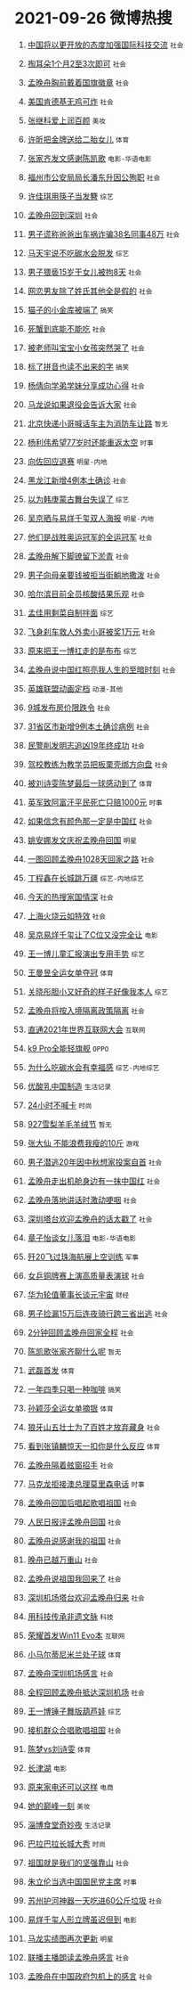 # 2021-09-26 微博热搜 
1. [中国将以更开放的态度加强国际科技交流](https://m.weibo.cn/search?containerid=100103type%3D1%26t%3D10%26q%3D%23%E4%B8%AD%E5%9B%BD%E5%B0%86%E4%BB%A5%E6%9B%B4%E5%BC%80%E6%94%BE%E7%9A%84%E6%80%81%E5%BA%A6%E5%8A%A0%E5%BC%BA%E5%9B%BD%E9%99%85%E7%A7%91%E6%8A%80%E4%BA%A4%E6%B5%81%23&isnewpage=1&extparam=seat%3D1%26pos%3D0%26dgr%3D0%26c_type%3D51%26filter_type%3Drealtimehot%26cate%3D10103%26display_time%3D1632618999%26pre_seqid%3D16326189994130219129384&luicode=10000011&lfid=106003type%3D25%26t%3D3%26disable_hot%3D1%26filter_type%3Drealtimehot) `社会` 

2. [掏耳朵1个月2至3次即可](https://m.weibo.cn/search?containerid=100103type%3D1%26t%3D10%26q%3D%23%E6%8E%8F%E8%80%B3%E6%9C%B51%E4%B8%AA%E6%9C%882%E8%87%B33%E6%AC%A1%E5%8D%B3%E5%8F%AF%23&isnewpage=1&extparam=seat%3D1%26filter_type%3Drealtimehot%26dgr%3D0%26cate%3D0%26pos%3D0%26realpos%3D1%26flag%3D1%26c_type%3D31%26display_time%3D1632618999%26pre_seqid%3D16326189994130219129384&luicode=10000011&lfid=106003type%3D25%26t%3D3%26disable_hot%3D1%26filter_type%3Drealtimehot) `社会` 

3. [孟晚舟胸前戴着国旗徽章](https://m.weibo.cn/search?containerid=100103type%3D1%26t%3D10%26q%3D%23%E5%AD%9F%E6%99%9A%E8%88%9F%E8%83%B8%E5%89%8D%E6%88%B4%E7%9D%80%E5%9B%BD%E6%97%97%E5%BE%BD%E7%AB%A0%23&isnewpage=1&extparam=seat%3D1%26filter_type%3Drealtimehot%26dgr%3D0%26cate%3D0%26pos%3D1%26realpos%3D2%26flag%3D16%26c_type%3D31%26display_time%3D1632618999%26pre_seqid%3D16326189994130219129384&luicode=10000011&lfid=106003type%3D25%26t%3D3%26disable_hot%3D1%26filter_type%3Drealtimehot) `社会` 

4. [美国肯德基无鸡可炸](https://m.weibo.cn/search?containerid=100103type%3D1%26t%3D10%26q%3D%23%E7%BE%8E%E5%9B%BD%E8%82%AF%E5%BE%B7%E5%9F%BA%E6%97%A0%E9%B8%A1%E5%8F%AF%E7%82%B8%23&isnewpage=1&extparam=seat%3D1%26filter_type%3Drealtimehot%26dgr%3D0%26cate%3D0%26pos%3D2%26realpos%3D3%26flag%3D2%26c_type%3D31%26display_time%3D1632618999%26pre_seqid%3D16326189994130219129384&luicode=10000011&lfid=106003type%3D25%26t%3D3%26disable_hot%3D1%26filter_type%3Drealtimehot) `社会` 

5. [张继科爱上润百颜](https://m.weibo.cn/search?containerid=100103type%3D1%26t%3D10%26q%3D%23%E5%BC%A0%E7%BB%A7%E7%A7%91%E7%88%B1%E4%B8%8A%E6%B6%A6%E7%99%BE%E9%A2%9C%23&isnewpage=1&extparam=seat%3D1%26filter_type%3Drealtimehot%26dgr%3D0%26cate%3D0%26topic_ad%3D1%26pos%3D3%26c_type%3D31%26adid%3D133476%26display_time%3D1632618999%26pre_seqid%3D16326189994130219129384&luicode=10000011&lfid=106003type%3D25%26t%3D3%26disable_hot%3D1%26filter_type%3Drealtimehot) `美妆` 

6. [许昕把金牌送给二胎女儿](https://m.weibo.cn/search?containerid=100103type%3D1%26t%3D10%26q%3D%23%E8%AE%B8%E6%98%95%E6%8A%8A%E9%87%91%E7%89%8C%E9%80%81%E7%BB%99%E4%BA%8C%E8%83%8E%E5%A5%B3%E5%84%BF%23&isnewpage=1&extparam=seat%3D1%26filter_type%3Drealtimehot%26dgr%3D0%26cate%3D0%26pos%3D4%26realpos%3D4%26flag%3D1%26c_type%3D31%26display_time%3D1632618999%26pre_seqid%3D16326189994130219129384&luicode=10000011&lfid=106003type%3D25%26t%3D3%26disable_hot%3D1%26filter_type%3Drealtimehot) `体育` 

7. [张家齐发文感谢陈凯歌](https://m.weibo.cn/search?containerid=100103type%3D1%26t%3D10%26q%3D%23%E5%BC%A0%E5%AE%B6%E9%BD%90%E5%8F%91%E6%96%87%E6%84%9F%E8%B0%A2%E9%99%88%E5%87%AF%E6%AD%8C%23&isnewpage=1&extparam=seat%3D1%26filter_type%3Drealtimehot%26dgr%3D0%26cate%3D0%26pos%3D5%26realpos%3D5%26flag%3D1%26c_type%3D31%26display_time%3D1632618999%26pre_seqid%3D16326189994130219129384&luicode=10000011&lfid=106003type%3D25%26t%3D3%26disable_hot%3D1%26filter_type%3Drealtimehot) `电影-华语电影` 

8. [福州市公安局局长潘东升因公殉职](https://m.weibo.cn/search?containerid=100103type%3D1%26t%3D10%26q%3D%23%E7%A6%8F%E5%B7%9E%E5%B8%82%E5%85%AC%E5%AE%89%E5%B1%80%E5%B1%80%E9%95%BF%E6%BD%98%E4%B8%9C%E5%8D%87%E5%9B%A0%E5%85%AC%E6%AE%89%E8%81%8C%23&isnewpage=1&extparam=seat%3D1%26filter_type%3Drealtimehot%26dgr%3D0%26cate%3D0%26pos%3D6%26realpos%3D6%26flag%3D0%26c_type%3D31%26display_time%3D1632618999%26pre_seqid%3D16326189994130219129384&luicode=10000011&lfid=106003type%3D25%26t%3D3%26disable_hot%3D1%26filter_type%3Drealtimehot) `社会` 

9. [许佳琪用筷子当发簪](https://m.weibo.cn/search?containerid=100103type%3D1%26t%3D10%26q%3D%23%E8%AE%B8%E4%BD%B3%E7%90%AA%E7%94%A8%E7%AD%B7%E5%AD%90%E5%BD%93%E5%8F%91%E7%B0%AA%23&isnewpage=1&extparam=seat%3D1%26filter_type%3Drealtimehot%26dgr%3D0%26cate%3D0%26pos%3D7%26realpos%3D7%26flag%3D1025%26c_type%3D31%26display_time%3D1632618999%26pre_seqid%3D16326189994130219129384&luicode=10000011&lfid=106003type%3D25%26t%3D3%26disable_hot%3D1%26filter_type%3Drealtimehot) `综艺` 

10. [孟晚舟回到深圳](https://m.weibo.cn/search?containerid=100103type%3D1%26t%3D10%26q%3D%23%E5%AD%9F%E6%99%9A%E8%88%9F%E5%9B%9E%E5%88%B0%E6%B7%B1%E5%9C%B3%23&isnewpage=1&extparam=seat%3D1%26filter_type%3Drealtimehot%26dgr%3D0%26cate%3D0%26pos%3D8%26realpos%3D8%26flag%3D16%26c_type%3D31%26display_time%3D1632618999%26pre_seqid%3D16326189994130219129384&luicode=10000011&lfid=106003type%3D25%26t%3D3%26disable_hot%3D1%26filter_type%3Drealtimehot) `社会` 

11. [男子谎称爸爸出车祸诈骗38名同事48万](https://m.weibo.cn/search?containerid=100103type%3D1%26t%3D10%26q%3D%23%E7%94%B7%E5%AD%90%E8%B0%8E%E7%A7%B0%E7%88%B8%E7%88%B8%E5%87%BA%E8%BD%A6%E7%A5%B8%E8%AF%88%E9%AA%9738%E5%90%8D%E5%90%8C%E4%BA%8B48%E4%B8%87%23&isnewpage=1&extparam=seat%3D1%26filter_type%3Drealtimehot%26dgr%3D0%26cate%3D0%26pos%3D9%26realpos%3D9%26flag%3D0%26c_type%3D31%26display_time%3D1632618999%26pre_seqid%3D16326189994130219129384&luicode=10000011&lfid=106003type%3D25%26t%3D3%26disable_hot%3D1%26filter_type%3Drealtimehot) `社会` 

12. [马天宇说不吃碳水会脱发](https://m.weibo.cn/search?containerid=100103type%3D1%26t%3D10%26q%3D%23%E9%A9%AC%E5%A4%A9%E5%AE%87%E8%AF%B4%E4%B8%8D%E5%90%83%E7%A2%B3%E6%B0%B4%E4%BC%9A%E8%84%B1%E5%8F%91%23&isnewpage=1&extparam=seat%3D1%26filter_type%3Drealtimehot%26dgr%3D0%26cate%3D0%26pos%3D10%26realpos%3D10%26flag%3D1024%26c_type%3D31%26display_time%3D1632618999%26pre_seqid%3D16326189994130219129384&luicode=10000011&lfid=106003type%3D25%26t%3D3%26disable_hot%3D1%26filter_type%3Drealtimehot) `综艺` 

13. [男子猥亵15岁干女儿被拘8天](https://m.weibo.cn/search?containerid=100103type%3D1%26t%3D10%26q%3D%23%E7%94%B7%E5%AD%90%E7%8C%A5%E4%BA%B515%E5%B2%81%E5%B9%B2%E5%A5%B3%E5%84%BF%E8%A2%AB%E6%8B%988%E5%A4%A9%23&isnewpage=1&extparam=seat%3D1%26filter_type%3Drealtimehot%26dgr%3D0%26cate%3D0%26pos%3D11%26realpos%3D11%26flag%3D0%26c_type%3D31%26display_time%3D1632618999%26pre_seqid%3D16326189994130219129384&luicode=10000011&lfid=106003type%3D25%26t%3D3%26disable_hot%3D1%26filter_type%3Drealtimehot) `社会` 

14. [网恋男友除了姓氏其他全是假的](https://m.weibo.cn/search?containerid=100103type%3D1%26t%3D10%26q%3D%23%E7%BD%91%E6%81%8B%E7%94%B7%E5%8F%8B%E9%99%A4%E4%BA%86%E5%A7%93%E6%B0%8F%E5%85%B6%E4%BB%96%E5%85%A8%E6%98%AF%E5%81%87%E7%9A%84%23&isnewpage=1&extparam=seat%3D1%26filter_type%3Drealtimehot%26dgr%3D0%26cate%3D0%26pos%3D12%26realpos%3D12%26flag%3D0%26c_type%3D31%26display_time%3D1632618999%26pre_seqid%3D16326189994130219129384&luicode=10000011&lfid=106003type%3D25%26t%3D3%26disable_hot%3D1%26filter_type%3Drealtimehot) `社会` 

15. [猫子的小金库被端了](https://m.weibo.cn/search?containerid=100103type%3D1%26t%3D10%26q%3D%23%E7%8C%AB%E5%AD%90%E7%9A%84%E5%B0%8F%E9%87%91%E5%BA%93%E8%A2%AB%E7%AB%AF%E4%BA%86%23&isnewpage=1&extparam=seat%3D1%26filter_type%3Drealtimehot%26dgr%3D0%26cate%3D0%26pos%3D13%26realpos%3D13%26flag%3D1%26c_type%3D31%26display_time%3D1632618999%26pre_seqid%3D16326189994130219129384&luicode=10000011&lfid=106003type%3D25%26t%3D3%26disable_hot%3D1%26filter_type%3Drealtimehot) `搞笑` 

16. [死蟹到底能不能吃](https://m.weibo.cn/search?containerid=100103type%3D1%26t%3D10%26q%3D%23%E6%AD%BB%E8%9F%B9%E5%88%B0%E5%BA%95%E8%83%BD%E4%B8%8D%E8%83%BD%E5%90%83%23&isnewpage=1&extparam=seat%3D1%26filter_type%3Drealtimehot%26dgr%3D0%26cate%3D0%26pos%3D14%26realpos%3D14%26flag%3D1%26c_type%3D31%26display_time%3D1632618999%26pre_seqid%3D16326189994130219129384&luicode=10000011&lfid=106003type%3D25%26t%3D3%26disable_hot%3D1%26filter_type%3Drealtimehot) `社会` 

17. [被老师叫宝宝小女孩突然哭了](https://m.weibo.cn/search?containerid=100103type%3D1%26t%3D10%26q%3D%23%E8%A2%AB%E8%80%81%E5%B8%88%E5%8F%AB%E5%AE%9D%E5%AE%9D%E5%B0%8F%E5%A5%B3%E5%AD%A9%E7%AA%81%E7%84%B6%E5%93%AD%E4%BA%86%23&isnewpage=1&extparam=seat%3D1%26filter_type%3Drealtimehot%26dgr%3D0%26cate%3D0%26pos%3D15%26realpos%3D15%26flag%3D0%26c_type%3D31%26display_time%3D1632618999%26pre_seqid%3D16326189994130219129384&luicode=10000011&lfid=106003type%3D25%26t%3D3%26disable_hot%3D1%26filter_type%3Drealtimehot) `社会` 

18. [标了拼音也读不出来的字](https://m.weibo.cn/search?containerid=100103type%3D1%26t%3D10%26q%3D%23%E6%A0%87%E4%BA%86%E6%8B%BC%E9%9F%B3%E4%B9%9F%E8%AF%BB%E4%B8%8D%E5%87%BA%E6%9D%A5%E7%9A%84%E5%AD%97%23&isnewpage=1&extparam=seat%3D1%26filter_type%3Drealtimehot%26dgr%3D0%26cate%3D0%26pos%3D16%26realpos%3D16%26flag%3D0%26c_type%3D31%26display_time%3D1632618999%26pre_seqid%3D16326189994130219129384&luicode=10000011&lfid=106003type%3D25%26t%3D3%26disable_hot%3D1%26filter_type%3Drealtimehot) `搞笑` 

19. [杨倩向学弟学妹分享成功心得](https://m.weibo.cn/search?containerid=100103type%3D1%26t%3D10%26q%3D%23%E6%9D%A8%E5%80%A9%E5%90%91%E5%AD%A6%E5%BC%9F%E5%AD%A6%E5%A6%B9%E5%88%86%E4%BA%AB%E6%88%90%E5%8A%9F%E5%BF%83%E5%BE%97%23&isnewpage=1&extparam=seat%3D1%26filter_type%3Drealtimehot%26dgr%3D0%26cate%3D0%26pos%3D17%26realpos%3D17%26flag%3D1%26c_type%3D31%26display_time%3D1632618999%26pre_seqid%3D16326189994130219129384&luicode=10000011&lfid=106003type%3D25%26t%3D3%26disable_hot%3D1%26filter_type%3Drealtimehot) `社会` 

20. [马龙说如果退役会告诉大家](https://m.weibo.cn/search?containerid=100103type%3D1%26t%3D10%26q%3D%23%E9%A9%AC%E9%BE%99%E8%AF%B4%E5%A6%82%E6%9E%9C%E9%80%80%E5%BD%B9%E4%BC%9A%E5%91%8A%E8%AF%89%E5%A4%A7%E5%AE%B6%23&isnewpage=1&extparam=seat%3D1%26filter_type%3Drealtimehot%26dgr%3D0%26cate%3D0%26pos%3D18%26realpos%3D18%26flag%3D0%26c_type%3D31%26display_time%3D1632618999%26pre_seqid%3D16326189994130219129384&luicode=10000011&lfid=106003type%3D25%26t%3D3%26disable_hot%3D1%26filter_type%3Drealtimehot) `社会` 

21. [北京快递小哥喊话车主为消防车让路](https://m.weibo.cn/search?containerid=100103type%3D1%26t%3D10%26q%3D%E5%8C%97%E4%BA%AC%E5%BF%AB%E9%80%92%E5%B0%8F%E5%93%A5%E5%96%8A%E8%AF%9D%E8%BD%A6%E4%B8%BB%E4%B8%BA%E6%B6%88%E9%98%B2%E8%BD%A6%E8%AE%A9%E8%B7%AF&isnewpage=1&extparam=seat%3D1%26filter_type%3Drealtimehot%26dgr%3D0%26cate%3D0%26pos%3D19%26realpos%3D19%26flag%3D1%26c_type%3D31%26display_time%3D1632618999%26pre_seqid%3D16326189994130219129384&luicode=10000011&lfid=106003type%3D25%26t%3D3%26disable_hot%3D1%26filter_type%3Drealtimehot) `暂无` 

22. [杨利伟希望77岁时还能重返太空](https://m.weibo.cn/search?containerid=100103type%3D1%26t%3D10%26q%3D%23%E6%9D%A8%E5%88%A9%E4%BC%9F%E5%B8%8C%E6%9C%9B77%E5%B2%81%E6%97%B6%E8%BF%98%E8%83%BD%E9%87%8D%E8%BF%94%E5%A4%AA%E7%A9%BA%23&isnewpage=1&extparam=seat%3D1%26filter_type%3Drealtimehot%26dgr%3D0%26cate%3D0%26pos%3D20%26realpos%3D20%26flag%3D0%26c_type%3D31%26display_time%3D1632618999%26pre_seqid%3D16326189994130219129384&luicode=10000011&lfid=106003type%3D25%26t%3D3%26disable_hot%3D1%26filter_type%3Drealtimehot) `时事` 

23. [向佐回应退赛](https://m.weibo.cn/search?containerid=100103type%3D1%26t%3D10%26q%3D%23%E5%90%91%E4%BD%90%E5%9B%9E%E5%BA%94%E9%80%80%E8%B5%9B%23&isnewpage=1&extparam=seat%3D1%26filter_type%3Drealtimehot%26dgr%3D0%26cate%3D0%26pos%3D21%26realpos%3D21%26flag%3D1%26c_type%3D31%26display_time%3D1632618999%26pre_seqid%3D16326189994130219129384&luicode=10000011&lfid=106003type%3D25%26t%3D3%26disable_hot%3D1%26filter_type%3Drealtimehot) `明星-内地` 

24. [黑龙江新增4例本土确诊](https://m.weibo.cn/search?containerid=100103type%3D1%26t%3D10%26q%3D%23%E9%BB%91%E9%BE%99%E6%B1%9F%E6%96%B0%E5%A2%9E4%E4%BE%8B%E6%9C%AC%E5%9C%9F%E7%A1%AE%E8%AF%8A%23&isnewpage=1&extparam=seat%3D1%26filter_type%3Drealtimehot%26dgr%3D0%26cate%3D0%26pos%3D22%26realpos%3D22%26flag%3D1%26c_type%3D31%26display_time%3D1632618999%26pre_seqid%3D16326189994130219129384&luicode=10000011&lfid=106003type%3D25%26t%3D3%26disable_hot%3D1%26filter_type%3Drealtimehot) `社会` 

25. [以为韩庚蒙古舞台失误了](https://m.weibo.cn/search?containerid=100103type%3D1%26t%3D10%26q%3D%23%E4%BB%A5%E4%B8%BA%E9%9F%A9%E5%BA%9A%E8%92%99%E5%8F%A4%E8%88%9E%E5%8F%B0%E5%A4%B1%E8%AF%AF%E4%BA%86%23&isnewpage=1&extparam=seat%3D1%26filter_type%3Drealtimehot%26dgr%3D0%26cate%3D0%26pos%3D23%26realpos%3D23%26flag%3D1024%26c_type%3D31%26display_time%3D1632618999%26pre_seqid%3D16326189994130219129384&luicode=10000011&lfid=106003type%3D25%26t%3D3%26disable_hot%3D1%26filter_type%3Drealtimehot) `综艺` 

26. [吴京晒与易烊千玺双人海报](https://m.weibo.cn/search?containerid=100103type%3D1%26t%3D10%26q%3D%23%E5%90%B4%E4%BA%AC%E6%99%92%E4%B8%8E%E6%98%93%E7%83%8A%E5%8D%83%E7%8E%BA%E5%8F%8C%E4%BA%BA%E6%B5%B7%E6%8A%A5%23&isnewpage=1&extparam=seat%3D1%26filter_type%3Drealtimehot%26dgr%3D0%26cate%3D0%26pos%3D24%26realpos%3D24%26flag%3D512%26c_type%3D31%26display_time%3D1632618999%26pre_seqid%3D16326189994130219129384&luicode=10000011&lfid=106003type%3D25%26t%3D3%26disable_hot%3D1%26filter_type%3Drealtimehot) `明星-内地` 

27. [他们是战胜奥运冠军的全运冠军](https://m.weibo.cn/search?containerid=100103type%3D1%26t%3D10%26q%3D%23%E4%BB%96%E4%BB%AC%E6%98%AF%E6%88%98%E8%83%9C%E5%A5%A5%E8%BF%90%E5%86%A0%E5%86%9B%E7%9A%84%E5%85%A8%E8%BF%90%E5%86%A0%E5%86%9B%23&isnewpage=1&extparam=seat%3D1%26filter_type%3Drealtimehot%26dgr%3D0%26cate%3D0%26pos%3D25%26realpos%3D25%26flag%3D1%26c_type%3D31%26display_time%3D1632618999%26pre_seqid%3D16326189994130219129384&luicode=10000011&lfid=106003type%3D25%26t%3D3%26disable_hot%3D1%26filter_type%3Drealtimehot) `社会` 

28. [孟晚舟解下脚镣留下淤青](https://m.weibo.cn/search?containerid=100103type%3D1%26t%3D10%26q%3D%23%E5%AD%9F%E6%99%9A%E8%88%9F%E8%A7%A3%E4%B8%8B%E8%84%9A%E9%95%A3%E7%95%99%E4%B8%8B%E6%B7%A4%E9%9D%92%23&isnewpage=1&extparam=seat%3D1%26filter_type%3Drealtimehot%26dgr%3D0%26cate%3D0%26pos%3D26%26realpos%3D26%26flag%3D0%26c_type%3D31%26display_time%3D1632618999%26pre_seqid%3D16326189994130219129384&luicode=10000011&lfid=106003type%3D25%26t%3D3%26disable_hot%3D1%26filter_type%3Drealtimehot) `社会` 

29. [男子向母亲要钱被拒当街躺地撒泼](https://m.weibo.cn/search?containerid=100103type%3D1%26t%3D10%26q%3D%23%E7%94%B7%E5%AD%90%E5%90%91%E6%AF%8D%E4%BA%B2%E8%A6%81%E9%92%B1%E8%A2%AB%E6%8B%92%E5%BD%93%E8%A1%97%E8%BA%BA%E5%9C%B0%E6%92%92%E6%B3%BC%23&isnewpage=1&extparam=seat%3D1%26filter_type%3Drealtimehot%26dgr%3D0%26cate%3D0%26pos%3D27%26realpos%3D27%26flag%3D0%26c_type%3D31%26display_time%3D1632618999%26pre_seqid%3D16326189994130219129384&luicode=10000011&lfid=106003type%3D25%26t%3D3%26disable_hot%3D1%26filter_type%3Drealtimehot) `社会` 

30. [哈尔滨目前全员核酸结果乐观](https://m.weibo.cn/search?containerid=100103type%3D1%26t%3D10%26q%3D%23%E5%93%88%E5%B0%94%E6%BB%A8%E7%9B%AE%E5%89%8D%E5%85%A8%E5%91%98%E6%A0%B8%E9%85%B8%E7%BB%93%E6%9E%9C%E4%B9%90%E8%A7%82%23&isnewpage=1&extparam=seat%3D1%26filter_type%3Drealtimehot%26dgr%3D0%26cate%3D0%26pos%3D28%26realpos%3D28%26flag%3D0%26c_type%3D31%26display_time%3D1632618999%26pre_seqid%3D16326189994130219129384&luicode=10000011&lfid=106003type%3D25%26t%3D3%26disable_hot%3D1%26filter_type%3Drealtimehot) `社会` 

31. [孟佳用剩菜自制拌面](https://m.weibo.cn/search?containerid=100103type%3D1%26t%3D10%26q%3D%23%E5%AD%9F%E4%BD%B3%E7%94%A8%E5%89%A9%E8%8F%9C%E8%87%AA%E5%88%B6%E6%8B%8C%E9%9D%A2%23&isnewpage=1&extparam=seat%3D1%26filter_type%3Drealtimehot%26dgr%3D0%26cate%3D0%26pos%3D29%26realpos%3D29%26flag%3D1025%26c_type%3D31%26display_time%3D1632618999%26pre_seqid%3D16326189994130219129384&luicode=10000011&lfid=106003type%3D25%26t%3D3%26disable_hot%3D1%26filter_type%3Drealtimehot) `综艺` 

32. [飞身刹车救人外卖小哥被奖1万元](https://m.weibo.cn/search?containerid=100103type%3D1%26t%3D10%26q%3D%23%E9%A3%9E%E8%BA%AB%E5%88%B9%E8%BD%A6%E6%95%91%E4%BA%BA%E5%A4%96%E5%8D%96%E5%B0%8F%E5%93%A5%E8%A2%AB%E5%A5%961%E4%B8%87%E5%85%83%23&isnewpage=1&extparam=seat%3D1%26filter_type%3Drealtimehot%26dgr%3D0%26cate%3D0%26pos%3D30%26realpos%3D30%26flag%3D0%26c_type%3D31%26display_time%3D1632618999%26pre_seqid%3D16326189994130219129384&luicode=10000011&lfid=106003type%3D25%26t%3D3%26disable_hot%3D1%26filter_type%3Drealtimehot) `社会` 

33. [原来把王一博扛走的是布布](https://m.weibo.cn/search?containerid=100103type%3D1%26t%3D10%26q%3D%E5%8E%9F%E6%9D%A5%E6%8A%8A%E7%8E%8B%E4%B8%80%E5%8D%9A%E6%89%9B%E8%B5%B0%E7%9A%84%E6%98%AF%E5%B8%83%E5%B8%83&isnewpage=1&extparam=seat%3D1%26filter_type%3Drealtimehot%26dgr%3D0%26cate%3D0%26pos%3D31%26realpos%3D31%26flag%3D1024%26c_type%3D31%26display_time%3D1632618999%26pre_seqid%3D16326189994130219129384&luicode=10000011&lfid=106003type%3D25%26t%3D3%26disable_hot%3D1%26filter_type%3Drealtimehot) `综艺` 

34. [孟晚舟说中国红照亮我人生的至暗时刻](https://m.weibo.cn/search?containerid=100103type%3D1%26t%3D10%26q%3D%23%E5%AD%9F%E6%99%9A%E8%88%9F%E8%AF%B4%E4%B8%AD%E5%9B%BD%E7%BA%A2%E7%85%A7%E4%BA%AE%E6%88%91%E4%BA%BA%E7%94%9F%E7%9A%84%E8%87%B3%E6%9A%97%E6%97%B6%E5%88%BB%23&isnewpage=1&extparam=seat%3D1%26filter_type%3Drealtimehot%26dgr%3D0%26cate%3D0%26pos%3D32%26realpos%3D32%26flag%3D0%26c_type%3D31%26display_time%3D1632618999%26pre_seqid%3D16326189994130219129384&luicode=10000011&lfid=106003type%3D25%26t%3D3%26disable_hot%3D1%26filter_type%3Drealtimehot) `社会` 

35. [英雄联盟动画定档](https://m.weibo.cn/search?containerid=100103type%3D1%26t%3D10%26q%3D%23%E8%8B%B1%E9%9B%84%E8%81%94%E7%9B%9F%E5%8A%A8%E7%94%BB%E5%AE%9A%E6%A1%A3%23&isnewpage=1&extparam=seat%3D1%26filter_type%3Drealtimehot%26dgr%3D0%26cate%3D0%26pos%3D33%26realpos%3D33%26flag%3D0%26c_type%3D31%26display_time%3D1632618999%26pre_seqid%3D16326189994130219129384&luicode=10000011&lfid=106003type%3D25%26t%3D3%26disable_hot%3D1%26filter_type%3Drealtimehot) `动漫-其他` 

36. [9城发布房价限跌令](https://m.weibo.cn/search?containerid=100103type%3D1%26t%3D10%26q%3D%239%E5%9F%8E%E5%8F%91%E5%B8%83%E6%88%BF%E4%BB%B7%E9%99%90%E8%B7%8C%E4%BB%A4%23&isnewpage=1&extparam=seat%3D1%26filter_type%3Drealtimehot%26dgr%3D0%26cate%3D0%26pos%3D34%26realpos%3D34%26flag%3D1%26c_type%3D31%26display_time%3D1632618999%26pre_seqid%3D16326189994130219129384&luicode=10000011&lfid=106003type%3D25%26t%3D3%26disable_hot%3D1%26filter_type%3Drealtimehot) `社会` 

37. [31省区市新增9例本土确诊病例](https://m.weibo.cn/search?containerid=100103type%3D1%26t%3D10%26q%3D%2331%E7%9C%81%E5%8C%BA%E5%B8%82%E6%96%B0%E5%A2%9E9%E4%BE%8B%E6%9C%AC%E5%9C%9F%E7%A1%AE%E8%AF%8A%E7%97%85%E4%BE%8B%23&isnewpage=1&extparam=seat%3D1%26filter_type%3Drealtimehot%26dgr%3D0%26cate%3D0%26pos%3D35%26realpos%3D35%26flag%3D1%26c_type%3D31%26display_time%3D1632618999%26pre_seqid%3D16326189994130219129384&luicode=10000011&lfid=106003type%3D25%26t%3D3%26disable_hot%3D1%26filter_type%3Drealtimehot) `社会` 

38. [民警削发明志追凶19年终成功](https://m.weibo.cn/search?containerid=100103type%3D1%26t%3D10%26q%3D%23%E6%B0%91%E8%AD%A6%E5%89%8A%E5%8F%91%E6%98%8E%E5%BF%97%E8%BF%BD%E5%87%B619%E5%B9%B4%E7%BB%88%E6%88%90%E5%8A%9F%23&isnewpage=1&extparam=seat%3D1%26filter_type%3Drealtimehot%26dgr%3D0%26cate%3D0%26pos%3D36%26realpos%3D36%26flag%3D0%26c_type%3D31%26display_time%3D1632618999%26pre_seqid%3D16326189994130219129384&luicode=10000011&lfid=106003type%3D25%26t%3D3%26disable_hot%3D1%26filter_type%3Drealtimehot) `社会` 

39. [驾校教练为教学员把板栗壳绑方向盘](https://m.weibo.cn/search?containerid=100103type%3D1%26t%3D10%26q%3D%23%E9%A9%BE%E6%A0%A1%E6%95%99%E7%BB%83%E4%B8%BA%E6%95%99%E5%AD%A6%E5%91%98%E6%8A%8A%E6%9D%BF%E6%A0%97%E5%A3%B3%E7%BB%91%E6%96%B9%E5%90%91%E7%9B%98%23&isnewpage=1&extparam=seat%3D1%26filter_type%3Drealtimehot%26dgr%3D0%26cate%3D0%26pos%3D37%26realpos%3D37%26flag%3D0%26c_type%3D31%26display_time%3D1632618999%26pre_seqid%3D16326189994130219129384&luicode=10000011&lfid=106003type%3D25%26t%3D3%26disable_hot%3D1%26filter_type%3Drealtimehot) `社会` 

40. [被刘诗雯陈梦最后一球感动到了](https://m.weibo.cn/search?containerid=100103type%3D1%26t%3D10%26q%3D%23%E8%A2%AB%E5%88%98%E8%AF%97%E9%9B%AF%E9%99%88%E6%A2%A6%E6%9C%80%E5%90%8E%E4%B8%80%E7%90%83%E6%84%9F%E5%8A%A8%E5%88%B0%E4%BA%86%23&isnewpage=1&extparam=seat%3D1%26filter_type%3Drealtimehot%26dgr%3D0%26cate%3D0%26pos%3D38%26realpos%3D38%26flag%3D0%26c_type%3D31%26display_time%3D1632618999%26pre_seqid%3D16326189994130219129384&luicode=10000011&lfid=106003type%3D25%26t%3D3%26disable_hot%3D1%26filter_type%3Drealtimehot) `体育` 

41. [英军致阿富汗平民死亡只赔1000元](https://m.weibo.cn/search?containerid=100103type%3D1%26t%3D10%26q%3D%23%E8%8B%B1%E5%86%9B%E8%87%B4%E9%98%BF%E5%AF%8C%E6%B1%97%E5%B9%B3%E6%B0%91%E6%AD%BB%E4%BA%A1%E5%8F%AA%E8%B5%941000%E5%85%83%23&isnewpage=1&extparam=seat%3D1%26filter_type%3Drealtimehot%26dgr%3D0%26cate%3D0%26pos%3D39%26realpos%3D39%26flag%3D1%26c_type%3D31%26display_time%3D1632618999%26pre_seqid%3D16326189994130219129384&luicode=10000011&lfid=106003type%3D25%26t%3D3%26disable_hot%3D1%26filter_type%3Drealtimehot) `时事` 

42. [如果信念有颜色那一定是中国红](https://m.weibo.cn/search?containerid=100103type%3D1%26t%3D10%26q%3D%23%E5%A6%82%E6%9E%9C%E4%BF%A1%E5%BF%B5%E6%9C%89%E9%A2%9C%E8%89%B2%E9%82%A3%E4%B8%80%E5%AE%9A%E6%98%AF%E4%B8%AD%E5%9B%BD%E7%BA%A2%23&isnewpage=1&extparam=seat%3D1%26filter_type%3Drealtimehot%26dgr%3D0%26cate%3D0%26pos%3D40%26realpos%3D40%26flag%3D0%26c_type%3D31%26display_time%3D1632618999%26pre_seqid%3D16326189994130219129384&luicode=10000011&lfid=106003type%3D25%26t%3D3%26disable_hot%3D1%26filter_type%3Drealtimehot) `社会` 

43. [姚安娜发文庆祝孟晚舟回国](https://m.weibo.cn/search?containerid=100103type%3D1%26t%3D10%26q%3D%23%E5%A7%9A%E5%AE%89%E5%A8%9C%E5%8F%91%E6%96%87%E5%BA%86%E7%A5%9D%E5%AD%9F%E6%99%9A%E8%88%9F%E5%9B%9E%E5%9B%BD%23&isnewpage=1&extparam=seat%3D1%26filter_type%3Drealtimehot%26dgr%3D0%26cate%3D0%26pos%3D41%26realpos%3D41%26flag%3D0%26c_type%3D31%26display_time%3D1632618999%26pre_seqid%3D16326189994130219129384&luicode=10000011&lfid=106003type%3D25%26t%3D3%26disable_hot%3D1%26filter_type%3Drealtimehot) `明星` 

44. [一图回顾孟晚舟1028天回家之路](https://m.weibo.cn/search?containerid=100103type%3D1%26t%3D10%26q%3D%23%E4%B8%80%E5%9B%BE%E5%9B%9E%E9%A1%BE%E5%AD%9F%E6%99%9A%E8%88%9F1028%E5%A4%A9%E5%9B%9E%E5%AE%B6%E4%B9%8B%E8%B7%AF%23&isnewpage=1&extparam=seat%3D1%26filter_type%3Drealtimehot%26dgr%3D0%26cate%3D0%26pos%3D42%26realpos%3D42%26flag%3D1%26c_type%3D31%26display_time%3D1632618999%26pre_seqid%3D16326189994130219129384&luicode=10000011&lfid=106003type%3D25%26t%3D3%26disable_hot%3D1%26filter_type%3Drealtimehot) `社会` 

45. [丁程鑫在长城跳万疆](https://m.weibo.cn/search?containerid=100103type%3D1%26t%3D10%26q%3D%23%E4%B8%81%E7%A8%8B%E9%91%AB%E5%9C%A8%E9%95%BF%E5%9F%8E%E8%B7%B3%E4%B8%87%E7%96%86%23&isnewpage=1&extparam=seat%3D1%26filter_type%3Drealtimehot%26dgr%3D0%26cate%3D0%26pos%3D43%26realpos%3D43%26flag%3D1024%26c_type%3D31%26display_time%3D1632618999%26pre_seqid%3D16326189994130219129384&luicode=10000011&lfid=106003type%3D25%26t%3D3%26disable_hot%3D1%26filter_type%3Drealtimehot) `综艺-内地综艺` 

46. [今天的热搜家国情深](https://m.weibo.cn/search?containerid=100103type%3D1%26t%3D10%26q%3D%23%E4%BB%8A%E5%A4%A9%E7%9A%84%E7%83%AD%E6%90%9C%E5%AE%B6%E5%9B%BD%E6%83%85%E6%B7%B1%23&isnewpage=1&extparam=seat%3D1%26filter_type%3Drealtimehot%26dgr%3D0%26cate%3D0%26pos%3D44%26realpos%3D44%26flag%3D1%26c_type%3D31%26display_time%3D1632618999%26pre_seqid%3D16326189994130219129384&luicode=10000011&lfid=106003type%3D25%26t%3D3%26disable_hot%3D1%26filter_type%3Drealtimehot) `社会` 

47. [上海火烧云如特效](https://m.weibo.cn/search?containerid=100103type%3D1%26t%3D10%26q%3D%23%E4%B8%8A%E6%B5%B7%E7%81%AB%E7%83%A7%E4%BA%91%E5%A6%82%E7%89%B9%E6%95%88%23&isnewpage=1&extparam=seat%3D1%26filter_type%3Drealtimehot%26dgr%3D0%26cate%3D0%26pos%3D45%26realpos%3D45%26flag%3D0%26c_type%3D31%26display_time%3D1632618999%26pre_seqid%3D16326189994130219129384&luicode=10000011&lfid=106003type%3D25%26t%3D3%26disable_hot%3D1%26filter_type%3Drealtimehot) `社会` 

48. [吴京易烊千玺让了C位又没完全让](https://m.weibo.cn/search?containerid=100103type%3D1%26t%3D10%26q%3D%23%E5%90%B4%E4%BA%AC%E6%98%93%E7%83%8A%E5%8D%83%E7%8E%BA%E8%AE%A9%E4%BA%86C%E4%BD%8D%E5%8F%88%E6%B2%A1%E5%AE%8C%E5%85%A8%E8%AE%A9%23&isnewpage=1&extparam=seat%3D1%26filter_type%3Drealtimehot%26dgr%3D0%26cate%3D0%26pos%3D46%26realpos%3D46%26flag%3D512%26c_type%3D31%26display_time%3D1632618999%26pre_seqid%3D16326189994130219129384&luicode=10000011&lfid=106003type%3D25%26t%3D3%26disable_hot%3D1%26filter_type%3Drealtimehot) `电影` 

49. [王一博儿童汇报演出专用手势](https://m.weibo.cn/search?containerid=100103type%3D1%26t%3D10%26q%3D%23%E7%8E%8B%E4%B8%80%E5%8D%9A%E5%84%BF%E7%AB%A5%E6%B1%87%E6%8A%A5%E6%BC%94%E5%87%BA%E4%B8%93%E7%94%A8%E6%89%8B%E5%8A%BF%23&isnewpage=1&extparam=seat%3D1%26filter_type%3Drealtimehot%26dgr%3D0%26cate%3D0%26pos%3D47%26realpos%3D47%26flag%3D1024%26c_type%3D31%26display_time%3D1632618999%26pre_seqid%3D16326189994130219129384&luicode=10000011&lfid=106003type%3D25%26t%3D3%26disable_hot%3D1%26filter_type%3Drealtimehot) `综艺` 

50. [王曼昱全运女单夺冠](https://m.weibo.cn/search?containerid=100103type%3D1%26t%3D10%26q%3D%23%E7%8E%8B%E6%9B%BC%E6%98%B1%E5%85%A8%E8%BF%90%E5%A5%B3%E5%8D%95%E5%A4%BA%E5%86%A0%23&isnewpage=1&extparam=seat%3D1%26filter_type%3Drealtimehot%26dgr%3D0%26cate%3D0%26pos%3D48%26realpos%3D48%26flag%3D0%26c_type%3D31%26display_time%3D1632618999%26pre_seqid%3D16326189994130219129384&luicode=10000011&lfid=106003type%3D25%26t%3D3%26disable_hot%3D1%26filter_type%3Drealtimehot) `体育` 

51. [关晓彤胆小又好奇的样子好像我本人](https://m.weibo.cn/search?containerid=100103type%3D1%26t%3D10%26q%3D%23%E5%85%B3%E6%99%93%E5%BD%A4%E8%83%86%E5%B0%8F%E5%8F%88%E5%A5%BD%E5%A5%87%E7%9A%84%E6%A0%B7%E5%AD%90%E5%A5%BD%E5%83%8F%E6%88%91%E6%9C%AC%E4%BA%BA%23&isnewpage=1&extparam=seat%3D1%26filter_type%3Drealtimehot%26dgr%3D0%26cate%3D0%26pos%3D49%26realpos%3D49%26flag%3D1024%26c_type%3D31%26display_time%3D1632618999%26pre_seqid%3D16326189994130219129384&luicode=10000011&lfid=106003type%3D25%26t%3D3%26disable_hot%3D1%26filter_type%3Drealtimehot) `综艺` 

52. [孟晚舟将按入境隔离政策隔离](https://m.weibo.cn/search?containerid=100103type%3D1%26t%3D10%26q%3D%23%E5%AD%9F%E6%99%9A%E8%88%9F%E5%B0%86%E6%8C%89%E5%85%A5%E5%A2%83%E9%9A%94%E7%A6%BB%E6%94%BF%E7%AD%96%E9%9A%94%E7%A6%BB%23&isnewpage=1&extparam=seat%3D1%26filter_type%3Drealtimehot%26dgr%3D0%26cate%3D0%26pos%3D50%26realpos%3D50%26flag%3D0%26c_type%3D31%26display_time%3D1632618999%26pre_seqid%3D16326189994130219129384&luicode=10000011&lfid=106003type%3D25%26t%3D3%26disable_hot%3D1%26filter_type%3Drealtimehot) `社会` 

53. [直通2021年世界互联网大会](https://m.weibo.cn/search?containerid=100103type%3D1%26t%3D10%26q%3D%23%E7%9B%B4%E9%80%9A2021%E5%B9%B4%E4%B8%96%E7%95%8C%E4%BA%92%E8%81%94%E7%BD%91%E5%A4%A7%E4%BC%9A%23&isnewpage=1&extparam=seat%3D1%26pos%3D0%26dgr%3D0%26c_type%3D51%26filter_type%3Drealtimehot%26cate%3D10103%26display_time%3D1632618924%26pre_seqid%3D163261892407905978312&luicode=10000011&lfid=106003type%3D25%26t%3D3%26disable_hot%3D1%26filter_type%3Drealtimehot) `互联网` 

54. [k9 Pro全能轻旗舰](https://m.weibo.cn/search?containerid=100103type%3D1%26t%3D10%26q%3D%23k9+Pro%E5%85%A8%E8%83%BD%E8%BD%BB%E6%97%97%E8%88%B0%23&isnewpage=1&extparam=seat%3D1%26filter_type%3Drealtimehot%26dgr%3D0%26cate%3D0%26topic_ad%3D1%26pos%3D3%26c_type%3D31%26adid%3D133306%26display_time%3D1632618924%26pre_seqid%3D163261892407905978312&luicode=10000011&lfid=106003type%3D25%26t%3D3%26disable_hot%3D1%26filter_type%3Drealtimehot) `OPPO` 

55. [为什么吃碳水会有幸福感](https://m.weibo.cn/search?containerid=100103type%3D1%26t%3D10%26q%3D%23%E4%B8%BA%E4%BB%80%E4%B9%88%E5%90%83%E7%A2%B3%E6%B0%B4%E4%BC%9A%E6%9C%89%E5%B9%B8%E7%A6%8F%E6%84%9F%23&isnewpage=1&extparam=seat%3D1%26filter_type%3Drealtimehot%26dgr%3D0%26cate%3D0%26pos%3D50%26realpos%3D50%26flag%3D0%26c_type%3D31%26display_time%3D1632618924%26pre_seqid%3D163261892407905978312&luicode=10000011&lfid=106003type%3D25%26t%3D3%26disable_hot%3D1%26filter_type%3Drealtimehot) `综艺-内地综艺` 

56. [优酸乳中国制造](https://m.weibo.cn/search?containerid=100103type%3D1%26t%3D10%26q%3D%23%E4%BC%98%E9%85%B8%E4%B9%B3%E4%B8%AD%E5%9B%BD%E5%88%B6%E9%80%A0%23&isnewpage=1&extparam=seat%3D1%26filter_type%3Drealtimehot%26dgr%3D0%26cate%3D0%26topic_ad%3D1%26pos%3D3%26c_type%3D31%26adid%3D133089%26display_time%3D1632618760%26pre_seqid%3D1632618760395074014387&luicode=10000011&lfid=106003type%3D25%26t%3D3%26disable_hot%3D1%26filter_type%3Drealtimehot) `生活记录` 

57. [24小时不喊卡](https://m.weibo.cn/search?containerid=100103type%3D1%26t%3D10%26q%3D%2324%E5%B0%8F%E6%97%B6%E4%B8%8D%E5%96%8A%E5%8D%A1%23&isnewpage=1&extparam=seat%3D1%26filter_type%3Drealtimehot%26dgr%3D0%26cate%3D0%26topic_ad%3D1%26pos%3D3%26c_type%3D31%26adid%3D133691%26display_time%3D1632618686%26pre_seqid%3D163261860934402746257&luicode=10000011&lfid=106003type%3D25%26t%3D3%26disable_hot%3D1%26filter_type%3Drealtimehot) `时尚` 

58. [927雪梨羊毛羊绒节](https://m.weibo.cn/search?containerid=100103type%3D1%26t%3D10%26q%3D%23927%E9%9B%AA%E6%A2%A8%E7%BE%8A%E6%AF%9B%E7%BE%8A%E7%BB%92%E8%8A%82%23&isnewpage=1&extparam=seat%3D1%26filter_type%3Drealtimehot%26dgr%3D0%26cate%3D0%26topic_ad%3D1%26pos%3D7%26c_type%3D31%26adid%3D133657%26display_time%3D1632618686%26pre_seqid%3D163261860934402746257&luicode=10000011&lfid=106003type%3D25%26t%3D3%26disable_hot%3D1%26filter_type%3Drealtimehot) `暂无` 

59. [张大仙 不能浪费我瘦的10斤](https://m.weibo.cn/search?containerid=100103type%3D1%26t%3D10%26q%3D%E5%BC%A0%E5%A4%A7%E4%BB%99+%E4%B8%8D%E8%83%BD%E6%B5%AA%E8%B4%B9%E6%88%91%E7%98%A6%E7%9A%8410%E6%96%A4&isnewpage=1&extparam=seat%3D1%26filter_type%3Drealtimehot%26dgr%3D0%26cate%3D0%26pos%3D51%26realpos%3D50%26flag%3D0%26c_type%3D31%26display_time%3D1632618686%26pre_seqid%3D163261860934402746257&luicode=10000011&lfid=106003type%3D25%26t%3D3%26disable_hot%3D1%26filter_type%3Drealtimehot) `游戏` 

60. [男子潜逃20年因中秋想家投案自首](https://m.weibo.cn/search?containerid=100103type%3D1%26t%3D10%26q%3D%23%E7%94%B7%E5%AD%90%E6%BD%9C%E9%80%8320%E5%B9%B4%E5%9B%A0%E4%B8%AD%E7%A7%8B%E6%83%B3%E5%AE%B6%E6%8A%95%E6%A1%88%E8%87%AA%E9%A6%96%23&isnewpage=1&extparam=seat%3D1%26filter_type%3Drealtimehot%26dgr%3D0%26cate%3D0%26pos%3D9%26realpos%3D9%26flag%3D0%26c_type%3D31%26display_time%3D1632612222%26pre_seqid%3D16326122228280211251294&luicode=10000011&lfid=106003type%3D25%26t%3D3%26disable_hot%3D1%26filter_type%3Drealtimehot) `社会` 

61. [孟晚舟走出机舱身边有一抹中国红](https://m.weibo.cn/search?containerid=100103type%3D1%26t%3D10%26q%3D%23%E5%AD%9F%E6%99%9A%E8%88%9F%E8%B5%B0%E5%87%BA%E6%9C%BA%E8%88%B1%E8%BA%AB%E8%BE%B9%E6%9C%89%E4%B8%80%E6%8A%B9%E4%B8%AD%E5%9B%BD%E7%BA%A2%23&isnewpage=1&extparam=seat%3D1%26filter_type%3Drealtimehot%26dgr%3D0%26cate%3D0%26pos%3D10%26realpos%3D10%26flag%3D0%26c_type%3D31%26display_time%3D1632612222%26pre_seqid%3D16326122228280211251294&luicode=10000011&lfid=106003type%3D25%26t%3D3%26disable_hot%3D1%26filter_type%3Drealtimehot) `社会` 

62. [孟晚舟落地讲话时激动哽咽](https://m.weibo.cn/search?containerid=100103type%3D1%26t%3D10%26q%3D%23%E5%AD%9F%E6%99%9A%E8%88%9F%E8%90%BD%E5%9C%B0%E8%AE%B2%E8%AF%9D%E6%97%B6%E6%BF%80%E5%8A%A8%E5%93%BD%E5%92%BD%23&isnewpage=1&extparam=seat%3D1%26filter_type%3Drealtimehot%26dgr%3D0%26cate%3D0%26pos%3D17%26realpos%3D17%26flag%3D0%26c_type%3D31%26display_time%3D1632612222%26pre_seqid%3D16326122228280211251294&luicode=10000011&lfid=106003type%3D25%26t%3D3%26disable_hot%3D1%26filter_type%3Drealtimehot) `社会` 

63. [深圳塔台欢迎孟晚舟的话太戳了](https://m.weibo.cn/search?containerid=100103type%3D1%26t%3D10%26q%3D%23%E6%B7%B1%E5%9C%B3%E5%A1%94%E5%8F%B0%E6%AC%A2%E8%BF%8E%E5%AD%9F%E6%99%9A%E8%88%9F%E7%9A%84%E8%AF%9D%E5%A4%AA%E6%88%B3%E4%BA%86%23&isnewpage=1&extparam=seat%3D1%26filter_type%3Drealtimehot%26dgr%3D0%26cate%3D0%26pos%3D23%26realpos%3D23%26flag%3D0%26c_type%3D31%26display_time%3D1632612222%26pre_seqid%3D16326122228280211251294&luicode=10000011&lfid=106003type%3D25%26t%3D3%26disable_hot%3D1%26filter_type%3Drealtimehot) `社会` 

64. [章子怡谈女儿落泪](https://m.weibo.cn/search?containerid=100103type%3D1%26t%3D10%26q%3D%23%E7%AB%A0%E5%AD%90%E6%80%A1%E8%B0%88%E5%A5%B3%E5%84%BF%E8%90%BD%E6%B3%AA%23&isnewpage=1&extparam=seat%3D1%26filter_type%3Drealtimehot%26dgr%3D0%26cate%3D0%26pos%3D24%26realpos%3D24%26flag%3D512%26c_type%3D31%26display_time%3D1632612222%26pre_seqid%3D16326122228280211251294&luicode=10000011&lfid=106003type%3D25%26t%3D3%26disable_hot%3D1%26filter_type%3Drealtimehot) `电影-华语电影` 

65. [歼20飞过珠海航展上空训练](https://m.weibo.cn/search?containerid=100103type%3D1%26t%3D10%26q%3D%23%E6%AD%BC20%E9%A3%9E%E8%BF%87%E7%8F%A0%E6%B5%B7%E8%88%AA%E5%B1%95%E4%B8%8A%E7%A9%BA%E8%AE%AD%E7%BB%83%23&isnewpage=1&extparam=seat%3D1%26filter_type%3Drealtimehot%26dgr%3D0%26cate%3D0%26pos%3D29%26realpos%3D29%26flag%3D0%26c_type%3D31%26display_time%3D1632612222%26pre_seqid%3D16326122228280211251294&luicode=10000011&lfid=106003type%3D25%26t%3D3%26disable_hot%3D1%26filter_type%3Drealtimehot) `军事` 

66. [女乒铜牌赛上演高质量表演球](https://m.weibo.cn/search?containerid=100103type%3D1%26t%3D10%26q%3D%23%E5%A5%B3%E4%B9%92%E9%93%9C%E7%89%8C%E8%B5%9B%E4%B8%8A%E6%BC%94%E9%AB%98%E8%B4%A8%E9%87%8F%E8%A1%A8%E6%BC%94%E7%90%83%23&isnewpage=1&extparam=seat%3D1%26filter_type%3Drealtimehot%26dgr%3D0%26cate%3D0%26pos%3D30%26realpos%3D30%26flag%3D0%26c_type%3D31%26display_time%3D1632612222%26pre_seqid%3D16326122228280211251294&luicode=10000011&lfid=106003type%3D25%26t%3D3%26disable_hot%3D1%26filter_type%3Drealtimehot) `社会` 

67. [华为轮值董事长谈元宇宙](https://m.weibo.cn/search?containerid=100103type%3D1%26t%3D10%26q%3D%23%E5%8D%8E%E4%B8%BA%E8%BD%AE%E5%80%BC%E8%91%A3%E4%BA%8B%E9%95%BF%E8%B0%88%E5%85%83%E5%AE%87%E5%AE%99%23&isnewpage=1&extparam=seat%3D1%26filter_type%3Drealtimehot%26dgr%3D0%26cate%3D0%26pos%3D32%26realpos%3D32%26flag%3D0%26c_type%3D31%26display_time%3D1632612222%26pre_seqid%3D16326122228280211251294&luicode=10000011&lfid=106003type%3D25%26t%3D3%26disable_hot%3D1%26filter_type%3Drealtimehot) `财经` 

68. [男子捡漏15万后连夜骑行跨三省出逃](https://m.weibo.cn/search?containerid=100103type%3D1%26t%3D10%26q%3D%23%E7%94%B7%E5%AD%90%E6%8D%A1%E6%BC%8F15%E4%B8%87%E5%90%8E%E8%BF%9E%E5%A4%9C%E9%AA%91%E8%A1%8C%E8%B7%A8%E4%B8%89%E7%9C%81%E5%87%BA%E9%80%83%23&isnewpage=1&extparam=seat%3D1%26filter_type%3Drealtimehot%26dgr%3D0%26cate%3D0%26pos%3D33%26realpos%3D33%26flag%3D0%26c_type%3D31%26display_time%3D1632612222%26pre_seqid%3D16326122228280211251294&luicode=10000011&lfid=106003type%3D25%26t%3D3%26disable_hot%3D1%26filter_type%3Drealtimehot) `社会` 

69. [2分钟回顾孟晚舟回家全程](https://m.weibo.cn/search?containerid=100103type%3D1%26t%3D10%26q%3D%232%E5%88%86%E9%92%9F%E5%9B%9E%E9%A1%BE%E5%AD%9F%E6%99%9A%E8%88%9F%E5%9B%9E%E5%AE%B6%E5%85%A8%E7%A8%8B%23&isnewpage=1&extparam=seat%3D1%26filter_type%3Drealtimehot%26dgr%3D0%26cate%3D0%26pos%3D34%26realpos%3D34%26flag%3D1%26c_type%3D31%26display_time%3D1632612222%26pre_seqid%3D16326122228280211251294&luicode=10000011&lfid=106003type%3D25%26t%3D3%26disable_hot%3D1%26filter_type%3Drealtimehot) `社会` 

70. [陈凯歌张家齐聊什么呢](https://m.weibo.cn/search?containerid=100103type%3D1%26t%3D10%26q%3D%E9%99%88%E5%87%AF%E6%AD%8C%E5%BC%A0%E5%AE%B6%E9%BD%90%E8%81%8A%E4%BB%80%E4%B9%88%E5%91%A2&isnewpage=1&extparam=seat%3D1%26filter_type%3Drealtimehot%26dgr%3D0%26cate%3D0%26pos%3D35%26realpos%3D35%26flag%3D512%26c_type%3D31%26display_time%3D1632612222%26pre_seqid%3D16326122228280211251294&luicode=10000011&lfid=106003type%3D25%26t%3D3%26disable_hot%3D1%26filter_type%3Drealtimehot) `暂无` 

71. [武磊首发](https://m.weibo.cn/search?containerid=100103type%3D1%26t%3D10%26q%3D%E6%AD%A6%E7%A3%8A%E9%A6%96%E5%8F%91&isnewpage=1&extparam=seat%3D1%26filter_type%3Drealtimehot%26dgr%3D0%26cate%3D0%26pos%3D37%26realpos%3D37%26flag%3D1%26c_type%3D31%26display_time%3D1632612222%26pre_seqid%3D16326122228280211251294&luicode=10000011&lfid=106003type%3D25%26t%3D3%26disable_hot%3D1%26filter_type%3Drealtimehot) `体育` 

72. [一年四季只喝一种咖啡](https://m.weibo.cn/search?containerid=100103type%3D1%26t%3D10%26q%3D%23%E4%B8%80%E5%B9%B4%E5%9B%9B%E5%AD%A3%E5%8F%AA%E5%96%9D%E4%B8%80%E7%A7%8D%E5%92%96%E5%95%A1%23&isnewpage=1&extparam=seat%3D1%26filter_type%3Drealtimehot%26dgr%3D0%26cate%3D0%26pos%3D38%26realpos%3D38%26flag%3D0%26c_type%3D31%26display_time%3D1632612222%26pre_seqid%3D16326122228280211251294&luicode=10000011&lfid=106003type%3D25%26t%3D3%26disable_hot%3D1%26filter_type%3Drealtimehot) `搞笑` 

73. [孙颖莎全运女单摘银](https://m.weibo.cn/search?containerid=100103type%3D1%26t%3D10%26q%3D%23%E5%AD%99%E9%A2%96%E8%8E%8E%E5%85%A8%E8%BF%90%E5%A5%B3%E5%8D%95%E6%91%98%E9%93%B6%23&isnewpage=1&extparam=seat%3D1%26filter_type%3Drealtimehot%26dgr%3D0%26cate%3D0%26pos%3D40%26realpos%3D40%26flag%3D0%26c_type%3D31%26display_time%3D1632612222%26pre_seqid%3D16326122228280211251294&luicode=10000011&lfid=106003type%3D25%26t%3D3%26disable_hot%3D1%26filter_type%3Drealtimehot) `体育` 

74. [狼牙山五壮士为了百姓才放弃藏身](https://m.weibo.cn/search?containerid=100103type%3D1%26t%3D10%26q%3D%23%E7%8B%BC%E7%89%99%E5%B1%B1%E4%BA%94%E5%A3%AE%E5%A3%AB%E4%B8%BA%E4%BA%86%E7%99%BE%E5%A7%93%E6%89%8D%E6%94%BE%E5%BC%83%E8%97%8F%E8%BA%AB%23&isnewpage=1&extparam=seat%3D1%26filter_type%3Drealtimehot%26dgr%3D0%26cate%3D0%26pos%3D41%26realpos%3D41%26flag%3D0%26c_type%3D31%26display_time%3D1632612222%26pre_seqid%3D16326122228280211251294&luicode=10000011&lfid=106003type%3D25%26t%3D3%26disable_hot%3D1%26filter_type%3Drealtimehot) `社会` 

75. [看到张镇麟惊天一扣你是什么反应](https://m.weibo.cn/search?containerid=100103type%3D1%26t%3D10%26q%3D%23%E7%9C%8B%E5%88%B0%E5%BC%A0%E9%95%87%E9%BA%9F%E6%83%8A%E5%A4%A9%E4%B8%80%E6%89%A3%E4%BD%A0%E6%98%AF%E4%BB%80%E4%B9%88%E5%8F%8D%E5%BA%94%23&isnewpage=1&extparam=seat%3D1%26filter_type%3Drealtimehot%26dgr%3D0%26cate%3D0%26pos%3D42%26realpos%3D42%26flag%3D1%26c_type%3D31%26display_time%3D1632612222%26pre_seqid%3D16326122228280211251294&luicode=10000011&lfid=106003type%3D25%26t%3D3%26disable_hot%3D1%26filter_type%3Drealtimehot) `体育` 

76. [孟晚舟隔着舷窗招手](https://m.weibo.cn/search?containerid=100103type%3D1%26t%3D10%26q%3D%23%E5%AD%9F%E6%99%9A%E8%88%9F%E9%9A%94%E7%9D%80%E8%88%B7%E7%AA%97%E6%8B%9B%E6%89%8B%23&isnewpage=1&extparam=seat%3D1%26filter_type%3Drealtimehot%26dgr%3D0%26cate%3D0%26pos%3D43%26realpos%3D43%26flag%3D0%26c_type%3D31%26display_time%3D1632612222%26pre_seqid%3D16326122228280211251294&luicode=10000011&lfid=106003type%3D25%26t%3D3%26disable_hot%3D1%26filter_type%3Drealtimehot) `社会` 

77. [马克龙拒接澳总理莫里森电话](https://m.weibo.cn/search?containerid=100103type%3D1%26t%3D10%26q%3D%23%E9%A9%AC%E5%85%8B%E9%BE%99%E6%8B%92%E6%8E%A5%E6%BE%B3%E6%80%BB%E7%90%86%E8%8E%AB%E9%87%8C%E6%A3%AE%E7%94%B5%E8%AF%9D%23&isnewpage=1&extparam=seat%3D1%26filter_type%3Drealtimehot%26dgr%3D0%26cate%3D0%26pos%3D44%26realpos%3D44%26flag%3D0%26c_type%3D31%26display_time%3D1632612222%26pre_seqid%3D16326122228280211251294&luicode=10000011&lfid=106003type%3D25%26t%3D3%26disable_hot%3D1%26filter_type%3Drealtimehot) `时事` 

78. [孟晚舟回国后唱起歌唱祖国](https://m.weibo.cn/search?containerid=100103type%3D1%26t%3D10%26q%3D%23%E5%AD%9F%E6%99%9A%E8%88%9F%E5%9B%9E%E5%9B%BD%E5%90%8E%E5%94%B1%E8%B5%B7%E6%AD%8C%E5%94%B1%E7%A5%96%E5%9B%BD%23&isnewpage=1&extparam=seat%3D1%26filter_type%3Drealtimehot%26dgr%3D0%26cate%3D0%26pos%3D45%26realpos%3D45%26flag%3D0%26c_type%3D31%26display_time%3D1632612222%26pre_seqid%3D16326122228280211251294&luicode=10000011&lfid=106003type%3D25%26t%3D3%26disable_hot%3D1%26filter_type%3Drealtimehot) `社会` 

79. [人民日报评孟晚舟回国](https://m.weibo.cn/search?containerid=100103type%3D1%26t%3D10%26q%3D%23%E4%BA%BA%E6%B0%91%E6%97%A5%E6%8A%A5%E8%AF%84%E5%AD%9F%E6%99%9A%E8%88%9F%E5%9B%9E%E5%9B%BD%23&isnewpage=1&extparam=seat%3D1%26filter_type%3Drealtimehot%26dgr%3D0%26cate%3D0%26pos%3D46%26realpos%3D46%26flag%3D0%26c_type%3D31%26display_time%3D1632612222%26pre_seqid%3D16326122228280211251294&luicode=10000011&lfid=106003type%3D25%26t%3D3%26disable_hot%3D1%26filter_type%3Drealtimehot) `社会` 

80. [孟晚舟说感谢我的祖国](https://m.weibo.cn/search?containerid=100103type%3D1%26t%3D10%26q%3D%23%E5%AD%9F%E6%99%9A%E8%88%9F%E8%AF%B4%E6%84%9F%E8%B0%A2%E6%88%91%E7%9A%84%E7%A5%96%E5%9B%BD%23&isnewpage=1&extparam=seat%3D1%26filter_type%3Drealtimehot%26dgr%3D0%26cate%3D0%26pos%3D47%26realpos%3D47%26flag%3D0%26c_type%3D31%26display_time%3D1632612222%26pre_seqid%3D16326122228280211251294&luicode=10000011&lfid=106003type%3D25%26t%3D3%26disable_hot%3D1%26filter_type%3Drealtimehot) `社会` 

81. [晚舟已越万重山](https://m.weibo.cn/search?containerid=100103type%3D1%26t%3D10%26q%3D%23%E6%99%9A%E8%88%9F%E5%B7%B2%E8%B6%8A%E4%B8%87%E9%87%8D%E5%B1%B1%23&isnewpage=1&extparam=seat%3D1%26filter_type%3Drealtimehot%26dgr%3D0%26cate%3D0%26pos%3D48%26realpos%3D48%26flag%3D0%26c_type%3D31%26display_time%3D1632612222%26pre_seqid%3D16326122228280211251294&luicode=10000011&lfid=106003type%3D25%26t%3D3%26disable_hot%3D1%26filter_type%3Drealtimehot) `社会` 

82. [孟晚舟说祖国我回来了](https://m.weibo.cn/search?containerid=100103type%3D1%26t%3D10%26q%3D%23%E5%AD%9F%E6%99%9A%E8%88%9F%E8%AF%B4%E7%A5%96%E5%9B%BD%E6%88%91%E5%9B%9E%E6%9D%A5%E4%BA%86%23&isnewpage=1&extparam=seat%3D1%26filter_type%3Drealtimehot%26dgr%3D0%26cate%3D0%26pos%3D49%26realpos%3D49%26flag%3D0%26c_type%3D31%26display_time%3D1632612222%26pre_seqid%3D16326122228280211251294&luicode=10000011&lfid=106003type%3D25%26t%3D3%26disable_hot%3D1%26filter_type%3Drealtimehot) `社会` 

83. [深圳机场塔台欢迎孟晚舟归来](https://m.weibo.cn/search?containerid=100103type%3D1%26t%3D10%26q%3D%23%E6%B7%B1%E5%9C%B3%E6%9C%BA%E5%9C%BA%E5%A1%94%E5%8F%B0%E6%AC%A2%E8%BF%8E%E5%AD%9F%E6%99%9A%E8%88%9F%E5%BD%92%E6%9D%A5%23&isnewpage=1&extparam=seat%3D1%26filter_type%3Drealtimehot%26dgr%3D0%26cate%3D0%26pos%3D50%26realpos%3D50%26flag%3D0%26c_type%3D31%26display_time%3D1632612222%26pre_seqid%3D16326122228280211251294&luicode=10000011&lfid=106003type%3D25%26t%3D3%26disable_hot%3D1%26filter_type%3Drealtimehot) `社会` 

84. [用科技传承非遗文脉](https://m.weibo.cn/search?containerid=100103type%3D1%26t%3D10%26q%3D%23%E7%94%A8%E7%A7%91%E6%8A%80%E4%BC%A0%E6%89%BF%E9%9D%9E%E9%81%97%E6%96%87%E8%84%89%23&isnewpage=1&extparam=seat%3D1%26filter_type%3Drealtimehot%26dgr%3D0%26cate%3D0%26topic_ad%3D1%26pos%3D3%26c_type%3D31%26adid%3D133522%26display_time%3D1632612179%26pre_seqid%3D1632612179300027848293&luicode=10000011&lfid=106003type%3D25%26t%3D3%26disable_hot%3D1%26filter_type%3Drealtimehot) `科技` 

85. [荣耀首发Win11 Evo本](https://m.weibo.cn/search?containerid=100103type%3D1%26t%3D10%26q%3D%23%E8%8D%A3%E8%80%80%E9%A6%96%E5%8F%91Win11+Evo%E6%9C%AC%23&isnewpage=1&extparam=seat%3D1%26filter_type%3Drealtimehot%26dgr%3D0%26cate%3D0%26topic_ad%3D1%26pos%3D3%26c_type%3D31%26adid%3D133507%26display_time%3D1632612133%26pre_seqid%3D1632612133319031028317&luicode=10000011&lfid=106003type%3D25%26t%3D3%26disable_hot%3D1%26filter_type%3Drealtimehot) `互联网` 

86. [小马尔蒂尼米兰处子球](https://m.weibo.cn/search?containerid=100103type%3D1%26t%3D10%26q%3D%23%E5%B0%8F%E9%A9%AC%E5%B0%94%E8%92%82%E5%B0%BC%E7%B1%B3%E5%85%B0%E5%A4%84%E5%AD%90%E7%90%83%23&isnewpage=1&extparam=seat%3D1%26filter_type%3Drealtimehot%26dgr%3D0%26cate%3D0%26pos%3D41%26realpos%3D41%26flag%3D1%26c_type%3D31%26display_time%3D1632608630%26pre_seqid%3D1632608630659029148301&luicode=10000011&lfid=106003type%3D25%26t%3D3%26disable_hot%3D1%26filter_type%3Drealtimehot) `体育` 

87. [孟晚舟深圳机场感言](https://m.weibo.cn/search?containerid=100103type%3D1%26t%3D10%26q%3D%23%E5%AD%9F%E6%99%9A%E8%88%9F%E6%B7%B1%E5%9C%B3%E6%9C%BA%E5%9C%BA%E6%84%9F%E8%A8%80%23&isnewpage=1&extparam=seat%3D1%26filter_type%3Drealtimehot%26dgr%3D0%26cate%3D0%26pos%3D43%26realpos%3D43%26flag%3D0%26c_type%3D31%26display_time%3D1632608630%26pre_seqid%3D1632608630659029148301&luicode=10000011&lfid=106003type%3D25%26t%3D3%26disable_hot%3D1%26filter_type%3Drealtimehot) `社会` 

88. [全程回顾孟晚舟抵达深圳机场](https://m.weibo.cn/search?containerid=100103type%3D1%26t%3D10%26q%3D%23%E5%85%A8%E7%A8%8B%E5%9B%9E%E9%A1%BE%E5%AD%9F%E6%99%9A%E8%88%9F%E6%8A%B5%E8%BE%BE%E6%B7%B1%E5%9C%B3%E6%9C%BA%E5%9C%BA%23&isnewpage=1&extparam=seat%3D1%26filter_type%3Drealtimehot%26dgr%3D0%26cate%3D0%26pos%3D44%26realpos%3D44%26flag%3D0%26c_type%3D31%26display_time%3D1632608630%26pre_seqid%3D1632608630659029148301&luicode=10000011&lfid=106003type%3D25%26t%3D3%26disable_hot%3D1%26filter_type%3Drealtimehot) `社会` 

89. [王一博锤子舞版葫芦娃](https://m.weibo.cn/search?containerid=100103type%3D1%26t%3D10%26q%3D%E7%8E%8B%E4%B8%80%E5%8D%9A%E9%94%A4%E5%AD%90%E8%88%9E%E7%89%88%E8%91%AB%E8%8A%A6%E5%A8%83&isnewpage=1&extparam=seat%3D1%26filter_type%3Drealtimehot%26dgr%3D0%26cate%3D0%26pos%3D47%26realpos%3D47%26flag%3D1024%26c_type%3D31%26display_time%3D1632608630%26pre_seqid%3D1632608630659029148301&luicode=10000011&lfid=106003type%3D25%26t%3D3%26disable_hot%3D1%26filter_type%3Drealtimehot) `综艺` 

90. [接机群众合唱歌唱祖国](https://m.weibo.cn/search?containerid=100103type%3D1%26t%3D10%26q%3D%23%E6%8E%A5%E6%9C%BA%E7%BE%A4%E4%BC%97%E5%90%88%E5%94%B1%E6%AD%8C%E5%94%B1%E7%A5%96%E5%9B%BD%23&isnewpage=1&extparam=seat%3D1%26filter_type%3Drealtimehot%26dgr%3D0%26cate%3D0%26pos%3D48%26realpos%3D48%26flag%3D0%26c_type%3D31%26display_time%3D1632608630%26pre_seqid%3D1632608630659029148301&luicode=10000011&lfid=106003type%3D25%26t%3D3%26disable_hot%3D1%26filter_type%3Drealtimehot) `社会` 

91. [陈梦vs刘诗雯](https://m.weibo.cn/search?containerid=100103type%3D1%26t%3D10%26q%3D%23%E9%99%88%E6%A2%A6vs%E5%88%98%E8%AF%97%E9%9B%AF%23&isnewpage=1&extparam=seat%3D1%26filter_type%3Drealtimehot%26dgr%3D0%26cate%3D0%26pos%3D49%26realpos%3D49%26flag%3D0%26c_type%3D31%26display_time%3D1632608630%26pre_seqid%3D1632608630659029148301&luicode=10000011&lfid=106003type%3D25%26t%3D3%26disable_hot%3D1%26filter_type%3Drealtimehot) `体育` 

92. [长津湖](https://m.weibo.cn/search?containerid=100103type%3D1%26t%3D10%26q%3D%E9%95%BF%E6%B4%A5%E6%B9%96&isnewpage=1&extparam=seat%3D1%26filter_type%3Drealtimehot%26dgr%3D0%26cate%3D0%26pos%3D50%26realpos%3D50%26flag%3D512%26c_type%3D31%26display_time%3D1632608630%26pre_seqid%3D1632608630659029148301&luicode=10000011&lfid=106003type%3D25%26t%3D3%26disable_hot%3D1%26filter_type%3Drealtimehot) `电影` 

93. [原来家电还可以这样](https://m.weibo.cn/search?containerid=100103type%3D1%26t%3D10%26q%3D%23%E5%8E%9F%E6%9D%A5%E5%AE%B6%E7%94%B5%E8%BF%98%E5%8F%AF%E4%BB%A5%E8%BF%99%E6%A0%B7%23&isnewpage=1&extparam=seat%3D1%26filter_type%3Drealtimehot%26dgr%3D0%26cate%3D0%26topic_ad%3D1%26pos%3D3%26c_type%3D31%26adid%3D133482%26display_time%3D1632604814%26pre_seqid%3D1632604814128011244292&luicode=10000011&lfid=106003type%3D25%26t%3D3%26disable_hot%3D1%26filter_type%3Drealtimehot) `电商` 

94. [她的巅峰一刻](https://m.weibo.cn/search?containerid=100103type%3D1%26t%3D10%26q%3D%23%E5%A5%B9%E7%9A%84%E5%B7%85%E5%B3%B0%E4%B8%80%E5%88%BB%23&isnewpage=1&extparam=seat%3D1%26filter_type%3Drealtimehot%26dgr%3D0%26cate%3D0%26topic_ad%3D1%26pos%3D3%26c_type%3D31%26adid%3D133683%26display_time%3D1632604722%26pre_seqid%3D1632604722787011240258&luicode=10000011&lfid=106003type%3D25%26t%3D3%26disable_hot%3D1%26filter_type%3Drealtimehot) `美妆` 

95. [淄博食堂奇妙夜](https://m.weibo.cn/search?containerid=100103type%3D1%26t%3D10%26q%3D%23%E6%B7%84%E5%8D%9A%E9%A3%9F%E5%A0%82%E5%A5%87%E5%A6%99%E5%A4%9C%23&isnewpage=1&extparam=seat%3D1%26filter_type%3Drealtimehot%26dgr%3D0%26cate%3D0%26topic_ad%3D1%26pos%3D7%26c_type%3D31%26adid%3D133690%26display_time%3D1632604722%26pre_seqid%3D1632604722787011240258&luicode=10000011&lfid=106003type%3D25%26t%3D3%26disable_hot%3D1%26filter_type%3Drealtimehot) `生活记录` 

96. [巴拉巴拉长城大秀](https://m.weibo.cn/search?containerid=100103type%3D1%26t%3D10%26q%3D%23%E5%B7%B4%E6%8B%89%E5%B7%B4%E6%8B%89%E9%95%BF%E5%9F%8E%E5%A4%A7%E7%A7%80%23&isnewpage=1&extparam=seat%3D1%26filter_type%3Drealtimehot%26dgr%3D0%26cate%3D0%26topic_ad%3D1%26pos%3D6%26c_type%3D31%26adid%3D133474%26display_time%3D1632604646%26pre_seqid%3D163260464617505976296&luicode=10000011&lfid=106003type%3D25%26t%3D3%26disable_hot%3D1%26filter_type%3Drealtimehot) `时尚` 

97. [祖国就是我们的坚强靠山](https://m.weibo.cn/search?containerid=100103type%3D1%26t%3D10%26q%3D%23%E7%A5%96%E5%9B%BD%E5%B0%B1%E6%98%AF%E6%88%91%E4%BB%AC%E7%9A%84%E5%9D%9A%E5%BC%BA%E9%9D%A0%E5%B1%B1%23&isnewpage=1&extparam=seat%3D1%26filter_type%3Drealtimehot%26dgr%3D0%26cate%3D0%26pos%3D49%26realpos%3D50%26flag%3D0%26c_type%3D31%26display_time%3D1632601441%26pre_seqid%3D16326014412890249953365&luicode=10000011&lfid=106003type%3D25%26t%3D3%26disable_hot%3D1%26filter_type%3Drealtimehot) `社会` 

98. [朱立伦当选中国国民党主席](https://m.weibo.cn/search?containerid=100103type%3D1%26t%3D10%26q%3D%23%E6%9C%B1%E7%AB%8B%E4%BC%A6%E5%BD%93%E9%80%89%E4%B8%AD%E5%9B%BD%E5%9B%BD%E6%B0%91%E5%85%9A%E4%B8%BB%E5%B8%AD%23&isnewpage=1&extparam=seat%3D1%26filter_type%3Drealtimehot%26dgr%3D0%26cate%3D0%26pos%3D48%26realpos%3D49%26flag%3D0%26c_type%3D31%26display_time%3D1632597656%26pre_seqid%3D16325976561570166238379&luicode=10000011&lfid=106003type%3D25%26t%3D3%26disable_hot%3D1%26filter_type%3Drealtimehot) `时事` 

99. [苏州护河神器一天吃进60公斤垃圾](https://m.weibo.cn/search?containerid=100103type%3D1%26t%3D10%26q%3D%23%E8%8B%8F%E5%B7%9E%E6%8A%A4%E6%B2%B3%E7%A5%9E%E5%99%A8%E4%B8%80%E5%A4%A9%E5%90%83%E8%BF%9B60%E5%85%AC%E6%96%A4%E5%9E%83%E5%9C%BE%23&isnewpage=1&extparam=seat%3D1%26filter_type%3Drealtimehot%26dgr%3D0%26cate%3D0%26pos%3D49%26realpos%3D50%26flag%3D0%26c_type%3D31%26display_time%3D1632597656%26pre_seqid%3D16325976561570166238379&luicode=10000011&lfid=106003type%3D25%26t%3D3%26disable_hot%3D1%26filter_type%3Drealtimehot) `社会` 

100. [易烊千玺人形立牌虽迟但到](https://m.weibo.cn/search?containerid=100103type%3D1%26t%3D10%26q%3D%23%E6%98%93%E7%83%8A%E5%8D%83%E7%8E%BA%E4%BA%BA%E5%BD%A2%E7%AB%8B%E7%89%8C%E8%99%BD%E8%BF%9F%E4%BD%86%E5%88%B0%23&isnewpage=1&extparam=seat%3D1%26filter_type%3Drealtimehot%26dgr%3D0%26cate%3D0%26pos%3D47%26realpos%3D48%26flag%3D512%26c_type%3D31%26display_time%3D1632590818%26pre_seqid%3D1632590818714031028313&luicode=10000011&lfid=106003type%3D25%26t%3D3%26disable_hot%3D1%26filter_type%3Drealtimehot) `电影` 

101. [马龙实绩图再次更新](https://m.weibo.cn/search?containerid=100103type%3D1%26t%3D10%26q%3D%23%E9%A9%AC%E9%BE%99%E5%AE%9E%E7%BB%A9%E5%9B%BE%E5%86%8D%E6%AC%A1%E6%9B%B4%E6%96%B0%23&isnewpage=1&extparam=seat%3D1%26filter_type%3Drealtimehot%26dgr%3D0%26cate%3D0%26pos%3D48%26realpos%3D49%26flag%3D0%26c_type%3D31%26display_time%3D1632590818%26pre_seqid%3D1632590818714031028313&luicode=10000011&lfid=106003type%3D25%26t%3D3%26disable_hot%3D1%26filter_type%3Drealtimehot) `明星` 

102. [联播主播朗读孟晚舟感言](https://m.weibo.cn/search?containerid=100103type%3D1%26t%3D10%26q%3D%23%E8%81%94%E6%92%AD%E4%B8%BB%E6%92%AD%E6%9C%97%E8%AF%BB%E5%AD%9F%E6%99%9A%E8%88%9F%E6%84%9F%E8%A8%80%23&isnewpage=1&extparam=seat%3D1%26filter_type%3Drealtimehot%26dgr%3D0%26cate%3D0%26pos%3D51%26realpos%3D50%26flag%3D0%26c_type%3D31%26display_time%3D1632590673%26pre_seqid%3D1632590673663056654394&luicode=10000011&lfid=106003type%3D25%26t%3D3%26disable_hot%3D1%26filter_type%3Drealtimehot) `社会` 

103. [孟晚舟在中国政府包机上的感言](https://m.weibo.cn/search?containerid=100103type%3D1%26t%3D10%26q%3D%23%E5%AD%9F%E6%99%9A%E8%88%9F%E5%9C%A8%E4%B8%AD%E5%9B%BD%E6%94%BF%E5%BA%9C%E5%8C%85%E6%9C%BA%E4%B8%8A%E7%9A%84%E6%84%9F%E8%A8%80%23&isnewpage=1&extparam=seat%3D1%26filter_type%3Drealtimehot%26dgr%3D0%26cate%3D0%26pos%3D39%26realpos%3D39%26flag%3D0%26c_type%3D31%26display_time%3D1632588111%26pre_seqid%3D16325881111600170155376&luicode=10000011&lfid=106003type%3D25%26t%3D3%26disable_hot%3D1%26filter_type%3Drealtimehot) `社会` 
